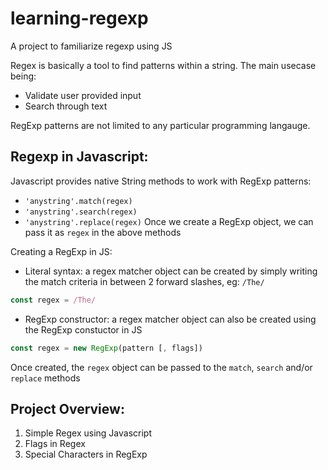 # learning-regexp
A project to familiarize regexp using JS

Regex is basically a tool to find patterns within a string. The main usecase being:
- Validate user provided input
- Search through text

RegExp patterns are not limited to any particular programming langauge.

## Regexp in Javascript:

Javascript provides native String methods to work with RegExp patterns:
- `'anystring'.match(regex)`
- `'anystring'.search(regex)`
- `'anystring'.replace(regex)`
Once we create a RegExp object, we can pass it as `regex` in the above methods

Creating a RegExp in JS:
- Literal syntax: a regex matcher object can be created by simply writing the match criteria in between 2 forward slashes, eg: `/The/`
```js
const regex = /The/
```
- RegExp constructor: a regex matcher object can also be created using the RegExp constuctor in JS
```js
const regex = new RegExp(pattern [, flags])
```
Once created, the `regex` object can be passed to the `match`, `search` and/or `replace` methods

## Project Overview:
01. Simple Regex using Javascript
02. Flags in Regex
03. Special Characters in RegExp